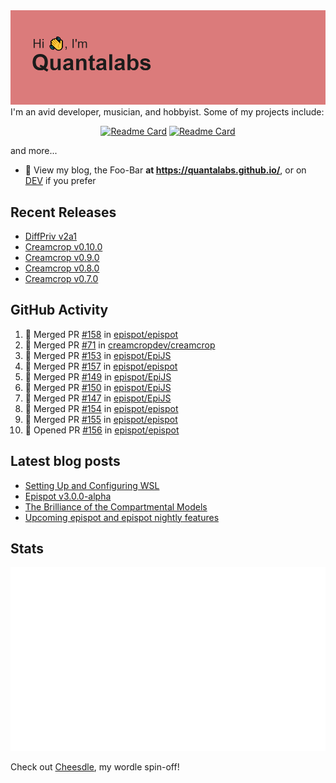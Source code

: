 <img src="header.png">
I'm an avid developer, musician, and hobbyist. Some of my projects include:
<p align='center'><a href="https://github.com/Quantalabs/EpiJS"><img src="https://github-readme-stats.vercel.app/api/pin/?username=epispot&amp;repo=EpiJS" alt="Readme Card"></a>
<a href="https://github.com/Quantalabs/NCOVDashboard"><img src="https://github-readme-stats.vercel.app/api/pin/?username=Quantalabs&amp;repo=NCOVDashboard" alt="Readme Card"></a></p>


and more...

- 📜 View my blog, the Foo-Bar **at https://quantalabs.github.io/**, or on [DEV](https://dev.to/Quantalabs) if you prefer

## Recent Releases
- [DiffPriv v2a1](https://github.com/Quantalabs/DiffPriv/releases/tag/v2.0.0-alpha1)
- [Creamcrop v0.10.0](https://github.com/creamcropdev/creamcrop/releases/tag/v0.10.0)
- [Creamcrop v0.9.0](https://github.com/creamcropdev/creamcrop/releases/tag/v0.9.0)
- [Creamcrop v0.8.0](https://github.com/creamcropdev/creamcrop/releases/tag/v0.8.0)
- [Creamcrop v0.7.0](https://github.com/creamcropdev/creamcrop/releases/tag/v0.7.0)

## GitHub Activity
<!--START_SECTION:activity-->
1. 🎉 Merged PR [#158](https://github.com/epispot/epispot/pull/158) in [epispot/epispot](https://github.com/epispot/epispot)
2. 🎉 Merged PR [#71](https://github.com/creamcropdev/creamcrop/pull/71) in [creamcropdev/creamcrop](https://github.com/creamcropdev/creamcrop)
3. 🎉 Merged PR [#153](https://github.com/epispot/EpiJS/pull/153) in [epispot/EpiJS](https://github.com/epispot/EpiJS)
4. 🎉 Merged PR [#157](https://github.com/epispot/epispot/pull/157) in [epispot/epispot](https://github.com/epispot/epispot)
5. 🎉 Merged PR [#149](https://github.com/epispot/EpiJS/pull/149) in [epispot/EpiJS](https://github.com/epispot/EpiJS)
6. 🎉 Merged PR [#150](https://github.com/epispot/EpiJS/pull/150) in [epispot/EpiJS](https://github.com/epispot/EpiJS)
7. 🎉 Merged PR [#147](https://github.com/epispot/EpiJS/pull/147) in [epispot/EpiJS](https://github.com/epispot/EpiJS)
8. 🎉 Merged PR [#154](https://github.com/epispot/epispot/pull/154) in [epispot/epispot](https://github.com/epispot/epispot)
9. 🎉 Merged PR [#155](https://github.com/epispot/epispot/pull/155) in [epispot/epispot](https://github.com/epispot/epispot)
10. 💪 Opened PR [#156](https://github.com/epispot/epispot/pull/156) in [epispot/epispot](https://github.com/epispot/epispot)
<!--END_SECTION:activity-->

## Latest blog posts
<!-- BLOG-POST-LIST:START -->
- [Setting Up and Configuring WSL](https://dev.to/quantalabs/setting-up-and-configuring-wsl-392c)
- [Epispot v3.0.0-alpha](https://dev.to/epispot/epispot-v3-0-0-alpha-5heh)
- [The Brilliance of the Compartmental Models](https://dev.to/quantalabs/the-brilliance-of-the-compartmental-models-1j99)
- [Upcoming epispot and epispot nightly features](https://dev.to/epispot/upcoming-epispot-and-epispot-nightly-features-52ep)
<!-- BLOG-POST-LIST:END -->


## Stats
<p align="center"><img src="https://github.com/Quantalabs/github-stats/raw/master/generated/languages.svg" alt="Language Stats"><br>

Check out [Cheesdle](https://cheesdle.vercel.app), my wordle spin-off!

